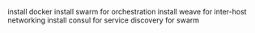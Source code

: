 install docker
install swarm for orchestration
install weave for inter-host networking
install consul for service discovery for swarm
